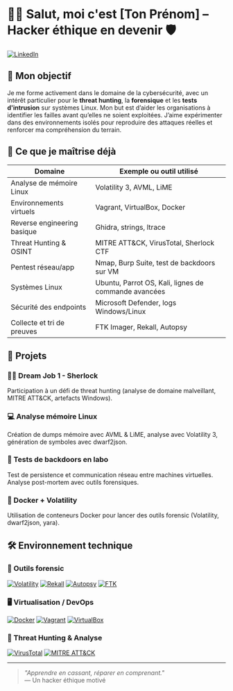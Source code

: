 # 👨‍💻 Salut, moi c'est [Ton Prénom] – Hacker éthique en devenir 🛡️

[![LinkedIn](https://img.shields.io/badge/LinkedIn-0077B5?style=for-the-badge&logo=linkedin&logoColor=white)](https://www.linkedin.com/in/ton-profil/)

## 🎯 Mon objectif

Je me forme activement dans le domaine de la cybersécurité, avec un intérêt particulier pour le **threat hunting**, la **forensique** et les **tests d'intrusion** sur systèmes Linux. Mon but est d’aider les organisations à identifier les failles avant qu’elles ne soient exploitées. J’aime expérimenter dans des environnements isolés pour reproduire des attaques réelles et renforcer ma compréhension du terrain.

## 🧠 Ce que je maîtrise déjà

| Domaine | Exemple ou outil utilisé |
|--------|---------------------------|
| Analyse de mémoire Linux | Volatility 3, AVML, LiME |
| Environnements virtuels | Vagrant, VirtualBox, Docker |
| Reverse engineering basique | Ghidra, strings, ltrace |
| Threat Hunting & OSINT | MITRE ATT&CK, VirusTotal, Sherlock CTF |
| Pentest réseau/app | Nmap, Burp Suite, test de backdoors sur VM |
| Systèmes Linux | Ubuntu, Parrot OS, Kali, lignes de commande avancées |
| Sécurité des endpoints | Microsoft Defender, logs Windows/Linux |
| Collecte et tri de preuves | FTK Imager, Rekall, Autopsy |

## 🚀 Projets

### 🕵️‍♂️ Dream Job 1 - Sherlock
Participation à un défi de threat hunting (analyse de domaine malveillant, MITRE ATT&CK, artefacts Windows).

### 💻 Analyse mémoire Linux
Création de dumps mémoire avec AVML & LiME, analyse avec Volatility 3, génération de symboles avec dwarf2json.

### 🧪 Tests de backdoors en labo
Test de persistence et communication réseau entre machines virtuelles. Analyse post-mortem avec outils forensiques.

### 🐳 Docker + Volatility
Utilisation de conteneurs Docker pour lancer des outils forensic (Volatility, dwarf2json, yara).

## 🛠️ Environnement technique

### 🧰 Outils forensic
[![Volatility](https://img.shields.io/badge/Volatility-0078D7?style=for-the-badge&logo=volatility&logoColor=white)](https://www.volatilityfoundation.org/)
[![Rekall](https://img.shields.io/badge/Rekall-9B59B6?style=for-the-badge&logoColor=white)](http://www.rekall-forensic.com/)
[![Autopsy](https://img.shields.io/badge/Autopsy-000000?style=for-the-badge&logo=autopsy&logoColor=white)](https://www.autopsy.com/)
[![FTK](https://img.shields.io/badge/FTK-E74C3C?style=for-the-badge&logo=accessdata&logoColor=white)](https://accessdata.com/products-services/forensic-toolkit-ftk)

### 🖥️ Virtualisation / DevOps
[![Docker](https://img.shields.io/badge/Docker-2496ED?style=for-the-badge&logo=docker&logoColor=white)](https://www.docker.com/)
[![Vagrant](https://img.shields.io/badge/Vagrant-1868F2?style=for-the-badge&logo=vagrant&logoColor=white)](https://www.vagrantup.com/)
[![VirtualBox](https://img.shields.io/badge/VirtualBox-183A61?style=for-the-badge&logo=virtualbox&logoColor=white)](https://www.virtualbox.org/)

### 🧠 Threat Hunting & Analyse
[![VirusTotal](https://img.shields.io/badge/VirusTotal-394EFF?style=for-the-badge&logo=virustotal&logoColor=white)](https://www.virustotal.com/)
[![MITRE ATT&CK](https://img.shields.io/badge/MITRE_ATT&CK-FF0000?style=for-the-badge&logoColor=white)](https://attack.mitre.org/)

---

> _"Apprendre en cassant, réparer en comprenant."_  
> — Un hacker éthique motivé
